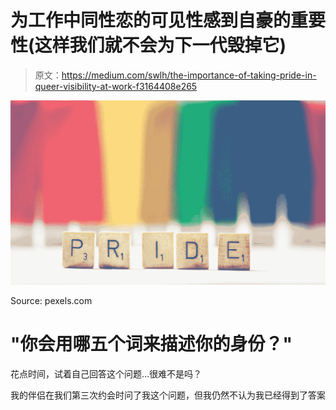 # 为工作中同性恋的可见性感到自豪的重要性(这样我们就不会为下一代毁掉它)

> 原文：<https://medium.com/swlh/the-importance-of-taking-pride-in-queer-visibility-at-work-f3164408e265>

![](img/be574ef87a23def77f2d74a93ab858eb.png)

Source: pexels.com

# "你会用哪五个词来描述你的身份？"

花点时间，试着自己回答这个问题…很难不是吗？

我的伴侣在我们第三次约会时问了我这个问题，但我仍然不认为我已经得到了答案